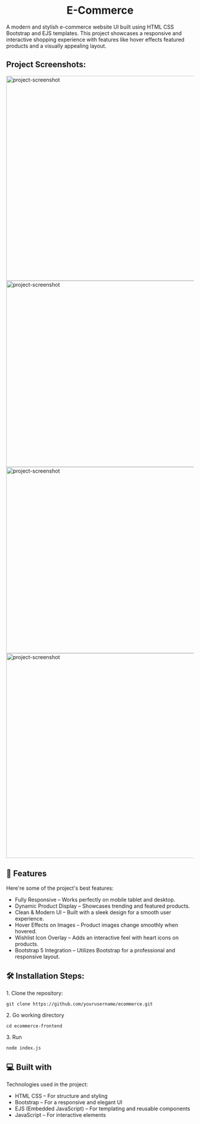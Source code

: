 <h1 align="center" id="title">E-Commerce</h1>

<p id="description">A modern and stylish e-commerce website UI built using HTML CSS Bootstrap and EJS templates. This project showcases a responsive and interactive shopping experience with features like hover effects featured products and a visually appealing layout.</p>

<h2>Project Screenshots:</h2>

<img src="https://photos.app.goo.gl/HAGRHsrDgWSVEdQ46" alt="project-screenshot" width="1500" height="550/">

<img src="https://photos.google.com/share/AF1QipNbfVWuALJEMUguNW5xjoUVzBBYZLBRL8xgIrcWl5cAsw2NvJPUiztd5F3Mf9LOcA?key=eFRodDhUMU1OenE3OExqX0tlbGd6cWc3STl2cm9n" alt="project-screenshot" width="750" height="500/">

<img src="https://photos.app.goo.gl/ZQar1K1Z6UDEwhkJ7" alt="project-screenshot" width="750" height="500/">

<img src="https://photos.app.goo.gl/vEpwiRWiLMCZBWJB9" alt="project-screenshot" width="1500" height="550/">

  
  
<h2>🧐 Features</h2>

Here're some of the project's best features:

*   Fully Responsive – Works perfectly on mobile tablet and desktop.
*   Dynamic Product Display – Showcases trending and featured products.
*   Clean & Modern UI – Built with a sleek design for a smooth user experience.
*   Hover Effects on Images – Product images change smoothly when hovered.
*   Wishlist Icon Overlay – Adds an interactive feel with heart icons on products.
*   Bootstrap 5 Integration – Utilizes Bootstrap for a professional and responsive layout.

<h2>🛠️ Installation Steps:</h2>

<p>1. Clone the repository:</p>

```
git clone https://github.com/yourusername/ecommerce.git
```

<p>2. Go working directory</p>

```
cd ecommerce-frontend
```

<p>3. Run</p>

```
node index.js
```

  
  
<h2>💻 Built with</h2>

Technologies used in the project:

*   HTML CSS – For structure and styling
*   Bootstrap – For a responsive and elegant UI
*   EJS (Embedded JavaScript) – For templating and reusable components
*   JavaScript – For interactive elements
